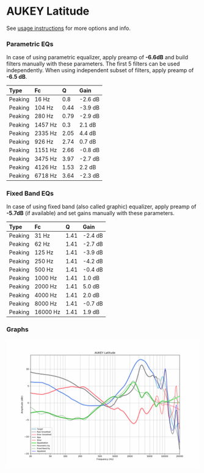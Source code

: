 # AUKEY Latitude
See [usage instructions](https://github.com/jaakkopasanen/AutoEq#usage) for more options and info.

### Parametric EQs
In case of using parametric equalizer, apply preamp of **-6.6dB** and build filters manually
with these parameters. The first 5 filters can be used independently.
When using independent subset of filters, apply preamp of **-6.5 dB**.

| Type    | Fc      |    Q | Gain    |
|:--------|:--------|:-----|:--------|
| Peaking | 16 Hz   | 0.8  | -2.6 dB |
| Peaking | 104 Hz  | 0.44 | -3.9 dB |
| Peaking | 280 Hz  | 0.79 | -2.9 dB |
| Peaking | 1457 Hz | 0.3  | 2.1 dB  |
| Peaking | 2335 Hz | 2.05 | 4.4 dB  |
| Peaking | 926 Hz  | 2.74 | 0.7 dB  |
| Peaking | 1151 Hz | 2.66 | -0.8 dB |
| Peaking | 3475 Hz | 3.97 | -2.7 dB |
| Peaking | 4126 Hz | 1.53 | 2.2 dB  |
| Peaking | 6718 Hz | 3.64 | -2.3 dB |

### Fixed Band EQs
In case of using fixed band (also called graphic) equalizer, apply preamp of **-5.7dB**
(if available) and set gains manually with these parameters.

| Type    | Fc       |    Q | Gain    |
|:--------|:---------|:-----|:--------|
| Peaking | 31 Hz    | 1.41 | -2.4 dB |
| Peaking | 62 Hz    | 1.41 | -2.7 dB |
| Peaking | 125 Hz   | 1.41 | -3.9 dB |
| Peaking | 250 Hz   | 1.41 | -4.2 dB |
| Peaking | 500 Hz   | 1.41 | -0.4 dB |
| Peaking | 1000 Hz  | 1.41 | 1.0 dB  |
| Peaking | 2000 Hz  | 1.41 | 5.0 dB  |
| Peaking | 4000 Hz  | 1.41 | 2.0 dB  |
| Peaking | 8000 Hz  | 1.41 | -0.7 dB |
| Peaking | 16000 Hz | 1.41 | 1.9 dB  |

### Graphs
![](./AUKEY%20Latitude.png)